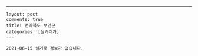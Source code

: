 ---
    layout: post
    comments: true
    title: 전라북도 부안군
    categories: [실거래가]
    ---

    2021-06-15 실거래 정보가 없습니다.

    